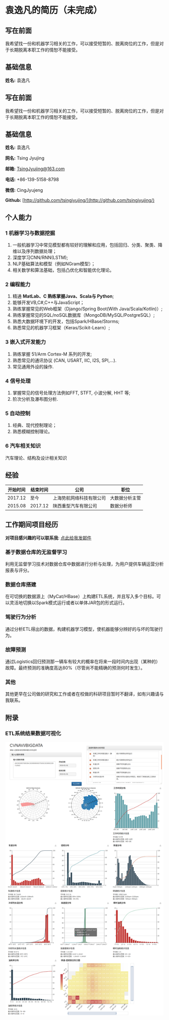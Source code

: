 # 袁逸凡的简历（未完成）
## 写在前面
我希望找一份和机器学习相关的工作，可以接受短暂的、脱离岗位的工作，但是对于长期脱离本职工作的情恕不能接受。

## 基础信息
**姓名:** 袁逸凡
## 写在前面
我希望找一份和机器学习相关的工作，可以接受短暂的、脱离岗位的工作，但是对于长期脱离本职工作的情恕不能接受。

## 基础信息
**姓名:** 袁逸凡

**网名:** Tsing Jyujing

**邮箱:** [TsingJyujing@163.com](mailto://TsingJyujing@163.com "TsingJyujing@163.com")

**电话:** +86-139-5158-8798

**微信:** CingJyujeng

**Github:** [http://github.com/tsingjyujing/](http://github.com/tsingjyujing/)

## 个人能力

### 1 机器学习与数据挖掘
1. 一般机器学习中常见模型都有较好的理解和应用，包括回归、分类、聚类、降维以及序列数据处理；
2. 深度学习CNN/RNN(LSTM);
3. NLP基础算法和模型（例如NGram模型）；
4. 相关数学和算法基础，包括凸优化和智能优化理论。

### 2 编程能力
1. 精通 **MatLab、C 熟练掌握Java、Scala与 Python**;
2. 能够开发VB,C#,C++与JavaScript；
3. 熟练掌握常见的Web框架（Django/Spring Boot(With Java/Scala/Kotlin)）;
4. 熟练掌握常见的SQL/noSQL数据库（MongoDB/MySQL/PostgreSQL）;
5. 熟悉大数据环境下的开发，包括Spark/HBase/Storms;
6. 熟悉常见的机器学习框架（Keras/Scikit-Learn）;

### 3 嵌入式开发能力
1. 熟练掌握 51/Arm Cortex-M 系列的开发;
2. 熟悉常见的通讯协议 (CAN, USART, IIC, I2S, SPI,...).
3. 常见通用外设的操作.

### 4 信号处理
1. 掌握常见的信号处理方法例如FFT, STFT, 小波分解, HHT 等;
2. 阶次分析及瀑布图分析.

### 5 自动控制
1. 经典、现代控制理论；
2. 熟悉模糊控制理论。

### 6 汽车相关知识
汽车理论、结构及设计相关知识

## 经验

|开始时间|结束时间|公司|职位|
|-|-|-|-|
|2017.12|至今|上海势航网络科技有限公司|大数据分析主管|
|2015.08|2017.12|陕西重型汽车有限公司|数据分析师|

## 工作期间项目经历

**对项目感兴趣的可以联系我**: [点此给我发邮件](mailto://TsingJyujing@163.com "TsingJyujing@163.com")

### 基于数据仓库的无监督学习
利用无监督学习技术对数据仓库中数据进行分析与处理，为用户提供车辆运营分析报表与评分。

### 数据仓库搭建
在可切换的数据源上（MyCat/HBase）上构建ETL系统，并且写入多个目标。可以灵活地切换以Spark模式运行或者以单体JAR包的形式运行。

### 驾驶行为分析
通过分析ETL得出的数据，构建机器学习模型，使机器能够分辨好的与坏的驾驶行为。

### 故障预测
通过Logistics回归预测那一辆车有较大的概率在将来一段时间内出现（某种的）故障。最终预测的准确度高达80%（尽管尚不能精确的预测何时发生）。

### 其他
其他更早在公司做的研究和工作或者在校做的科研项目暂时不翻译，如有兴趣请与我联系。

## 附录

### ETL系统结果数据可视化
![结果可视化](img/1212256696.jpg)
